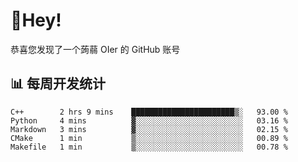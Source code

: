 # 👋Hey!
恭喜您发现了一个蒟蒻 OIer 的 GitHub 账号

## 📊 每周开发统计
<!--START_SECTION:waka-->
```text
C++        2 hrs 9 mins    ███████████████████████▒░   93.00 % 
Python     4 mins          ▓░░░░░░░░░░░░░░░░░░░░░░░░   03.16 % 
Markdown   3 mins          ▓░░░░░░░░░░░░░░░░░░░░░░░░   02.15 % 
CMake      1 min           ▒░░░░░░░░░░░░░░░░░░░░░░░░   00.89 % 
Makefile   1 min           ▒░░░░░░░░░░░░░░░░░░░░░░░░   00.78 % 
```
<!--END_SECTION:waka-->
